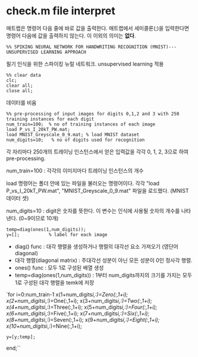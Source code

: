 # check.m file interpret

매트랩은 명령어 다음 줄에 바로 값을 출력한다.
매트랩에서 세미콜론(;)을 입력한다면 명령어 다음에 값을 출력하지 않는다. 이 이외의 의미는 **없다**.

```
%% SPIKING NEURAL NETWORK FOR HANDWRITING RECOGNITION (MNIST)---UNSUPERVISED LEARNING APPROACH
```
필기 인식을 위한 스파이킹 뉴럴 네트워크. unsupervised learning 적용

```
%% clear data
clc;
clear all;
close all;
```

데이터를 비움

```
%% pre-processing of input images for digits 0,1,2 and 3 with 250 training instances for each digit
num_train=100;  % no of training instances of each image
load P_vs_I_20kT_PW.mat;
load MNIST_Greyscale_0_9.mat; % load MNIST dataset
num_digits=10;   % no of digits used for recognition
```

각 자리마다 250개의 트레이닝 인스턴스에서 얻은 입력값을 각각  0, 1, 2, 3으로 하여 pre-processing.

num_train=100 : 각각의 이미지마다 트레이닝 인스턴스의 개수

load 명령어는 폴더 안에 있는 파일을 불러오는 명령어이다.
각각 "load P_vs_I_20kT_PW.mat", "MNIST_Greyscale_0_9.mat" 파일을 로드했다. (MNIST 데이터 셋)

num_digits=10 : digit은 숫자를 뜻한다. 이 변수는 인식에 사용될 숫자의 개수를 나타낸다. (0~9이므로 10개)


```
temp=diag(ones(1,num_digits));
y=[];           % label for each image
```

- diag() func : 대각 행렬을 생성하거나 행렬의 대각선 요소 가져오기 (영단어 diagonal)
- 대각 행렬(diagonal matrix) : 주대각선 성분이 아닌 모든 성분이 0인 정사각 행렬.
- ones() func : 모두 1로 구성된 배열 생성
- temp=diag(ones(1,num_digits)) : 1부터 num_digits까지의 크기를 가지는 모두 1로 구성된 대각 행렬을 temk에 저장


`for i=0:num_train-1
    x(1+num_digits*i,:)=Zero(:,1+i);
    x(2+num_digits*i,:)=One(:,1+i);
    x(3+num_digits*i,:)=Two(:,1+i);
    x(4+num_digits*i,:)=Three(:,1+i);
    x(5+num_digits*i,:)=Four(:,1+i);
    x(6+num_digits*i,:)=Five(:,1+i);
    x(7+num_digits*i,:)=Six(:,1+i);
    x(8+num_digits*i,:)=Seven(:,1+i);
    x(9+num_digits*i,:)=Eight(:,1+i);
    x(10+num_digits*i,:)=Nine(:,1+i);    
    
    y=[y;temp];
end;``
```